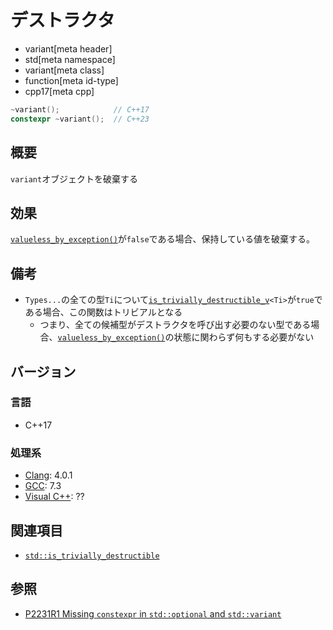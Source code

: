 # デストラクタ
* variant[meta header]
* std[meta namespace]
* variant[meta class]
* function[meta id-type]
* cpp17[meta cpp]

```cpp
~variant();            // C++17
constexpr ~variant();  // C++23
```

## 概要
`variant`オブジェクトを破棄する


## 効果
[`valueless_by_exception()`](valueless_by_exception.md)が`false`である場合、保持している値を破棄する。


## 備考
- `Types...`の全ての型`Ti`について[`is_trivially_destructible_v`](/reference/type_traits/is_trivially_destructible.md)`<Ti>`が`true`である場合、この関数はトリビアルとなる
    - つまり、全ての候補型がデストラクタを呼び出す必要のない型である場合、[`valueless_by_exception()`](valueless_by_exception.md)の状態に関わらず何もする必要がない


## バージョン
### 言語
- C++17

### 処理系
- [Clang](/implementation.md#clang): 4.0.1
- [GCC](/implementation.md#gcc): 7.3
- [Visual C++](/implementation.md#visual_cpp): ??


## 関連項目
- [`std::is_trivially_destructible`](/reference/type_traits/is_trivially_destructible.md)

## 参照
- [P2231R1 Missing `constexpr` in `std::optional` and `std::variant`](https://www.open-std.org/jtc1/sc22/wg21/docs/papers/2021/p2231r1.html)
